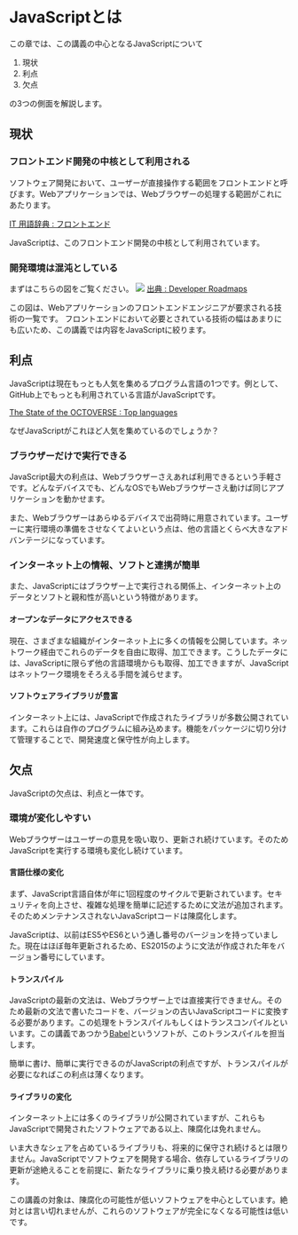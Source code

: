 # JavaScriptとは

この章では、この講義の中心となるJavaScriptについて

1.  現状
2.  利点
3.  欠点

の3つの側面を解説します。

## 現状

### フロントエンド開発の中核として利用される

ソフトウェア開発において、ユーザーが直接操作する範囲をフロントエンドと呼びます。Webアプリケーションでは、Webブラウザーの処理する範囲がこれにあたります。

[IT 用語辞典 : フロントエンド](http://e-words.jp/w/%E3%83%95%E3%83%AD%E3%83%B3%E3%83%88%E3%82%A8%E3%83%B3%E3%83%89.html)

JavaScriptは、このフロントエンド開発の中核として利用されています。

### 開発環境は混沌としている

まずはこちらの図をご覧ください。
![](https://roadmap.sh/roadmaps/frontend.png)
[出典 : Developer Roadmaps](https://roadmap.sh/frontend)

この図は、Webアプリケーションのフロントエンドエンジニアが要求される技術の一覧です。
フロントエンドにおいて必要とされている技術の幅はあまりにも広いため、この講義では内容をJavaScriptに絞ります。

## 利点

JavaScriptは現在もっとも人気を集めるプログラム言語の1つです。例として、GitHub上でもっとも利用されている言語がJavaScriptです。

[The State of the OCTOVERSE : Top languages](https://octoverse.github.com/#top-languages)

なぜJavaScriptがこれほど人気を集めているのでしょうか？

### ブラウザーだけで実行できる

JavaScript最大の利点は、Webブラウザーさえあれば利用できるという手軽さです。どんなデバイスでも、どんなOSでもWebブラウザーさえ動けば同じアプリケーションを動かせます。

また、Webブラウザーはあらゆるデバイスで出荷時に用意されています。ユーザーに実行環境の準備をさせなくてよいという点は、他の言語とくらべ大きなアドバンテージになっています。

### インターネット上の情報、ソフトと連携が簡単

また、JavaScriptにはブラウザー上で実行される関係上、インターネット上のデータとソフトと親和性が高いという特徴があります。

#### オープンなデータにアクセスできる

現在、さまざまな組織がインターネット上に多くの情報を公開しています。ネットワーク経由でこれらのデータを自由に取得、加工できます。こうしたデータには、JavaScriptに限らず他の言語環境からも取得、加工できますが、JavaScriptはネットワーク環境をそろえる手間を減らせます。

#### ソフトウェアライブラリが豊富

インターネット上には、JavaScriptで作成されたライブラリが多数公開されています。これらは自作のプログラムに組み込めます。機能をパッケージに切り分けて管理することで、開発速度と保守性が向上します。

## 欠点

JavaScriptの欠点は、利点と一体です。

### 環境が変化しやすい

Webブラウザーはユーザーの意見を吸い取り、更新され続けています。そのためJavaScriptを実行する環境も変化し続けています。

#### 言語仕様の変化

まず、JavaScript言語自体が年に1回程度のサイクルで更新されています。セキュリティを向上させ、複雑な処理を簡単に記述するために文法が追加されます。そのためメンテナンスされないJavaScriptコードは陳腐化します。

JavaScriptは、以前はES5やES6という通し番号のバージョンを持っていました。現在はほぼ毎年更新されるため、ES2015のように文法が作成された年をバージョン番号にしています。

#### トランスパイル

JavaScriptの最新の文法は、Webブラウザー上では直接実行できません。そのため最新の文法で書いたコードを、バージョンの古いJavaScriptコードに変換する必要があります。この処理をトランスパイルもしくはトランスコンパイルといいます。この講義であつかう[Babel](https://babeljs.io/)というソフトが、このトランスパイルを担当します。

簡単に書け、簡単に実行できるのがJavaScriptの利点ですが、トランスパイルが必要になればこの利点は薄くなります。

#### ライブラリの変化

インターネット上には多くのライブラリが公開されていますが、これらもJavaScriptで開発されたソフトウェアである以上、陳腐化は免れません。

いま大きなシェアを占めているライブラリも、将来的に保守され続けるとは限りません。JavaScriptでソフトウェアを開発する場合、依存しているライブラリの更新が途絶えることを前提に、新たなライブラリに乗り換え続ける必要があります。

この講義の対象は、陳腐化の可能性が低いソフトウェアを中心としています。絶対とは言い切れませんが、これらのソフトウェアが完全になくなる可能性は低いです。
